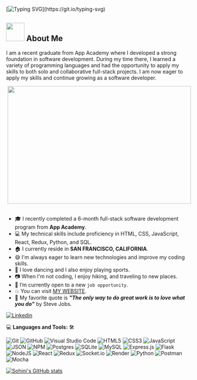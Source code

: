 <!--
## Complete list of github markdown emoji markup
https://gist.github.com/rxaviers/7360908

## technologies Icons 
https://simpleicons.org/
-->
[![Typing SVG](https://readme-typing-svg.demolab.com?font=Satisfy&size=25&pause=1000&color=B498D4&center=true&vCenter=true&width=435&lines=Welcome+to+my+digital+playground%2C+;where+imagination+meets+innovation.)](https://git.io/typing-svg)


## <img src="https://raw.githubusercontent.com/nixin72/nixin72/master/wave.gif" width="50px" height="50px"></img> About Me

I am a recent graduate from App Academy where I developed a strong foundation in software development. During my time there, I learned a variety of programming languages and had the opportunity to apply my skills to both solo and collaborative full-stack projects. I am now eager to apply my skills and continue growing as a software developer.


<img src="https://i.pinimg.com/564x/b5/bf/dd/b5bfddfb10fa15d1e77e37dfff5159b1.jpg" align="right"  width="500" height="320"/>
  &nbsp;


- :mortar_board: I recently completed a 6-month full-stack software development program from **App Academy**.
- :computer: My technical skills include proficiency in HTML, CSS, JavaScript, React, Redux, Python, and SQL.
- :house: I currently reside in **SAN FRANCISCO, CALIFORNIA**.
- :sweat_smile: I'm always eager to learn new technologies and improve my coding skills.
- :dancer: I love dancing and I also enjoy playing sports.
- :camera: When I'm not coding, I enjoy hiking, and traveling to new places.
- :thinking: I’m currently open to a new `job opportunity`.
- :boom: You can visit [MY WEBSITE](https://sohinib12.github.io/).
- :speech_balloon: My favorite quote is **_"The only way to do great work is to love what you do"_** by Steve Jobs.



[![Linkedin](https://img.shields.io/badge/linkedin-sohini--bonthala-blue)](https://www.linkedin.com/in/sohini-bonthala-9373b2111)


💻 **Languages and Tools:** 🛠️<br>

![Git](https://img.shields.io/badge/git-%23F05033.svg?style=for-the-badge&logo=git&logoColor=white)
![GitHub](https://img.shields.io/badge/github-%23121011.svg?style=for-the-badge&logo=github&logoColor=white)
![Visual Studio Code](https://img.shields.io/badge/Visual%20Studio%20Code-0078d7.svg?style=for-the-badge&logo=visual-studio-code&logoColor=white)
![HTML5](https://img.shields.io/badge/html5-%23E34F26.svg?style=for-the-badge&logo=html5&logoColor=white)
![CSS3](https://img.shields.io/badge/css3-%231572B6.svg?style=for-the-badge&logo=css3&logoColor=white) 
![JavaScript](https://img.shields.io/badge/javascript-%23323330.svg?style=for-the-badge&logo=javascript&logoColor=%23F7DF1E)
![JSON](https://img.shields.io/badge/-JSON-000000?style=flat&logo=JSON&logoColor=000000&labelColor=ffffff)
![NPM](https://img.shields.io/badge/-npm-000000?style=flat&logo=npm&labelColor=ffffff)
![Postgres](https://img.shields.io/badge/postgres-%23316192.svg?style=for-the-badge&logo=postgresql&logoColor=white)
![SQLite](https://img.shields.io/badge/sqlite-%2307405e.svg?style=for-the-badge&logo=sqlite&logoColor=white)
![MySQL](https://img.shields.io/badge/mysql-%2300f.svg?style=for-the-badge&logo=mysql&logoColor=white)
![Express.js](https://img.shields.io/badge/express.js-%23404d59.svg?style=for-the-badge&logo=express&logoColor=%2361DAFB)
![Flask](https://img.shields.io/badge/flask-%23000.svg?style=for-the-badge&logo=flask&logoColor=white)
![NodeJS](https://img.shields.io/badge/node.js-6DA55F?style=for-the-badge&logo=node.js&logoColor=white)
![React](https://img.shields.io/badge/react-%2320232a.svg?style=for-the-badge&logo=react&logoColor=%2361DAFB)
![Redux](https://img.shields.io/badge/redux-%23593d88.svg?style=for-the-badge&logo=redux&logoColor=white)
![Socket.io](https://img.shields.io/badge/Socket.io-black?style=for-the-badge&logo=socket.io&badgeColor=010101)
![Render](https://img.shields.io/badge/Render-%46E3B7.svg?style=for-the-badge&logo=render&logoColor=white)
![Python](https://img.shields.io/badge/python-3670A0?style=for-the-badge&logo=python&logoColor=ffdd54)
![Postman](https://img.shields.io/badge/Postman-FF6C37?style=for-the-badge&logo=postman&logoColor=white)
![Mocha](https://img.shields.io/badge/-mocha-%238D6748?style=for-the-badge&logo=mocha&logoColor=white)


[![Sohini's GitHub stats](https://github-readme-stats.vercel.app/api?username=sohinib12)](https://github.com/sohinib12/github-readme-stats)

